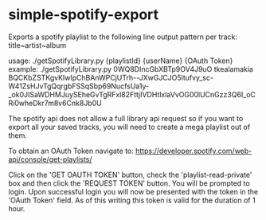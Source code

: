 # simple-spotify-export
Exports a spotify playlist to the following line output pattern per track: title~artist~album

usage: ./getSpotifyLibrary.py {playlistId} {userName} {OAuth Token}
example: ./getSpotifyLibrary.py 0WQ8DIncGbXBTp9OV4J9uO tkealamakia  BQCKbZSTKgvKIwlpChBAnWPCjUTrh--JXwGJCJO5ltufvy_sc-W41ZsHJvTgQqrgbFSSqSbp69NucfsUa1y-_ok0JISaWDHMJuySEheGvTgRFxl82FttjIVDHtlxlaVvOG00lUCnGzz3Q6I_oCRi0wheDkr7m8v6Cnk8Jb0U

The spotify api does not allow a full library api request so if you want to export all your saved tracks, you will need to create a mega playlist out of them.

To obtain an OAuth Token navigate to: https://developer.spotify.com/web-api/console/get-playlists/

Click on the 'GET OAUTH TOKEN' button, check the 'playlist-read-private' box and then click the 'REQUEST TOKEN' button.  You will be prompted to login.  Upon successful login you will now be presented with the token in the 'OAuth Token' field. As of this writing this token is valid for the duration of 1 hour.
